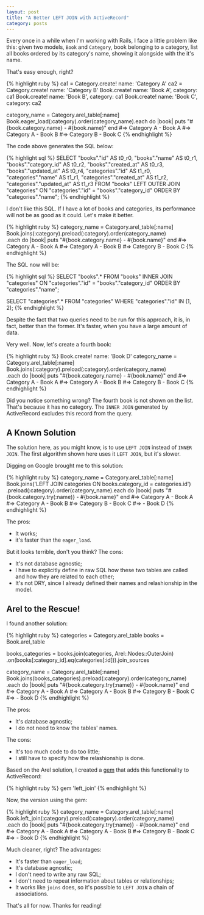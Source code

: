 ```yaml
---
layout: post
title: "A Better LEFT JOIN with ActiveRecord"
category: posts
---
```


Every once in a while when I'm working with Rails, I face a little
problem like this: given two models, `Book` and `Category`, book belonging to a
category, list all books ordered by its category's name, showing it
alongside with the it's name.

That's easy enough, right?

{% highlight ruby %}
ca1 = Category.create! name: 'Category A'
ca2 = Category.create! name: 'Category B'
Book.create! name: 'Book A', category: ca1
Book.create! name: 'Book B', category: ca1
Book.create! name: 'Book C', category: ca2

category_name = Category.arel_table[:name]
Book.eager_load(:category).order(category_name).each do |book|
  puts "#{book.category.name} - #{book.name}"
end
#=> Category A - Book A
#=> Category A - Book B
#=> Category B - Book C
{% endhighlight %}

The code above generates the SQL below:

{% highlight sql %}
SELECT "books"."id" AS t0_r0, "books"."name" AS t0_r1,
"books"."category_id" AS t0_r2, "books"."created_at" AS t0_r3,
"books"."updated_at" AS t0_r4, "categories"."id" AS t1_r0,
"categories"."name" AS t1_r1, "categories"."created_at" AS t1_r2,
"categories"."updated_at" AS t1_r3 FROM "books"
LEFT OUTER JOIN "categories" ON "categories"."id" = "books"."category_id"
ORDER BY "categories"."name";
{% endhighlight %}

I don't like this SQL. If I have a lot of books and categories, its
performance will not be as good as it could. Let's make it better.

{% highlight ruby %}
category_name = Category.arel_table[:name]
Book.joins(:category).preload(:category).order(category_name) \
  .each do |book|
    puts "#{book.category.name} - #{book.name}"
  end
#=> Category A - Book A
#=> Category A - Book B
#=> Category B - Book C
{% endhighlight %}

The SQL now will be:

{% highlight sql %}
SELECT "books".* FROM "books"
INNER JOIN "categories" ON "categories"."id" = "books"."category_id"
ORDER BY "categories"."name";

SELECT "categories".* FROM "categories" WHERE "categories"."id" IN (1, 2);
{% endhighlight %}

Despite the fact that two queries need to be run for this approach, it is, in
fact, better than the former. It's faster, when you have a large amount of
data.

Very well. Now, let's create a fourth book:

{% highlight ruby %}
Book.create! name: 'Book D'
category_name = Category.arel_table[:name]
Book.joins(:category).preload(:category).order(category_name) \
  .each do |book|
    puts "#{book.category.name} - #{book.name}"
  end
#=> Category A - Book A
#=> Category A - Book B
#=> Category B - Book C
{% endhighlight %}

Did you notice something wrong? The fourth book is not shown on the
list. That's because it has no category. The `INNER JOIN`
generated by ActiveRecord excludes this record from the query.

## A Known Solution

The solution here, as you might know, is to use `LEFT JOIN` instead of
`INNER JOIN`. The first algorithm shown here uses it `LEFT JOIN`, but it's
slower.

Digging on Google brought me to this solution:

{% highlight ruby %}
category_name = Category.arel_table[:name]
Book.joins('LEFT JOIN categories ON books.category_id = categories.id') \
  .preload(:category).order(category_name).each do |book|
    puts "#{book.category.try(:name)} - #{book.name}"
  end
#=> Category A - Book A
#=> Category A - Book B
#=> Category B - Book C
#=>  - Book D
{% endhighlight %}

The pros:

* It works;
* it's faster than the `eager_load`.

But it looks terrible, don't you think? The cons:

* It's not database agnostic;
* I have to explicitly define in raw SQL how these two tables are called and
how they are related to each other;
* It's not DRY, since I already defined their names and relashionship in the
model.

## Arel to the Rescue!

I found another solution:

{% highlight ruby %}
categories = Category.arel_table
books = Book.arel_table

books_categories = books.join(categories, Arel::Nodes::OuterJoin) \
  .on(books[:category_id].eq(categories[:id])).join_sources

category_name = Category.arel_table[:name]
Book.joins(books_categories).preload(:category).order(category_name) \
  .each do |book|
    puts "#{book.category.try(:name)} - #{book.name}"
  end
#=> Category A - Book A
#=> Category A - Book B
#=> Category B - Book C
#=>  - Book D
{% endhighlight %}

The pros:

* It's database agnostic;
* I do not need to know the tables' names.

The cons:

* It's too much code to do too little;
* I still have to specify how the relashionship is done.

Based on the Arel solution, I created a [gem](https://github.com/nerde/left_join)
that adds this functionality to ActiveRecord:

{% highlight ruby %}
  gem 'left_join'
{% endhighlight %}

Now, the version using the gem:

{% highlight ruby %}
category_name = Category.arel_table[:name]
Book.left_join(:category).preload(:category).order(category_name) \
  .each do |book|
    puts "#{book.category.try(:name)} - #{book.name}"
  end
#=> Category A - Book A
#=> Category A - Book B
#=> Category B - Book C
#=>  - Book D
{% endhighlight %}

Much cleaner, right? The advantages:

* It's faster than `eager_load`;
* It's database agnostic;
* I don't need to write any raw SQL;
* I don't need to repeat information about tables or relationships;
* It works like `joins` does, so it's possible to `LEFT JOIN` a chain of
associations.

That's all for now. Thanks for reading!
